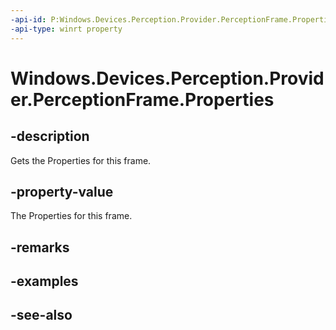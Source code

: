 ----api-id: P:Windows.Devices.Perception.Provider.PerceptionFrame.Properties
-api-type: winrt property
---<!-- Property syntaxpublic Windows.Foundation.Collections.ValueSet Properties { get; }--># Windows.Devices.Perception.Provider.PerceptionFrame.Properties## -descriptionGets the Properties for this frame.## -property-valueThe Properties for this frame.## -remarks## -examples## -see-also